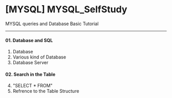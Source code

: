 # [MYSQL] MYSQL_SelfStudy
MYSQL queries and Database Basic Tutorial

---

#### 01. Database and SQL

1. Database
2. Various kind of Database
3. Database Server

#### 02. Search in the Table
4. "SELECT * FROM"
5. Refrence to the Table Structure
